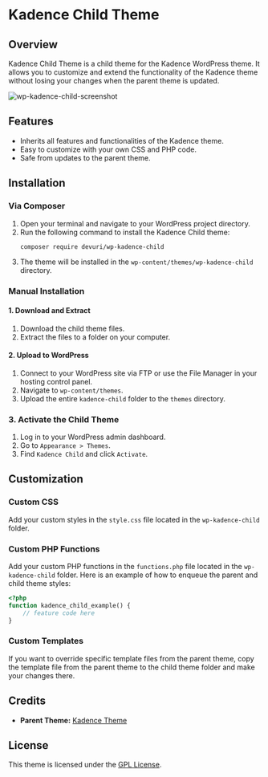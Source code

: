 # Kadence Child Theme

## Overview

Kadence Child Theme is a child theme for the Kadence WordPress theme. It allows you to customize and extend the functionality of the Kadence theme without losing your changes when the parent theme is updated.

![wp-kadence-child-screenshot](https://github.com/user-attachments/assets/1279b251-b8f1-495c-9554-7e308703fbda)

## Features

- Inherits all features and functionalities of the Kadence theme.
- Easy to customize with your own CSS and PHP code.
- Safe from updates to the parent theme.

## Installation

### Via Composer

1. Open your terminal and navigate to your WordPress project directory.
2. Run the following command to install the Kadence Child theme:
    ```bash
    composer require devuri/wp-kadence-child
    ```
3. The theme will be installed in the `wp-content/themes/wp-kadence-child` directory.

### Manual Installation

#### 1. Download and Extract

1. Download the child theme files.
2. Extract the files to a folder on your computer.

#### 2. Upload to WordPress

1. Connect to your WordPress site via FTP or use the File Manager in your hosting control panel.
2. Navigate to `wp-content/themes`.
3. Upload the entire `kadence-child` folder to the `themes` directory.

### 3. Activate the Child Theme

1. Log in to your WordPress admin dashboard.
2. Go to `Appearance > Themes`.
3. Find `Kadence Child` and click `Activate`.

## Customization

### Custom CSS

Add your custom styles in the `style.css` file located in the `wp-kadence-child` folder.

### Custom PHP Functions

Add your custom PHP functions in the `functions.php` file located in the `wp-kadence-child` folder. Here is an example of how to enqueue the parent and child theme styles:

```php
<?php
function kadence_child_example() {
    // feature code here
}


```

### Custom Templates

If you want to override specific template files from the parent theme, copy the template file from the parent theme to the child theme folder and make your changes there.

## Credits

- **Parent Theme:** [Kadence Theme](https://wordpress.org/themes/kadence/)

## License

This theme is licensed under the [GPL License](http://www.gnu.org/licenses/gpl-2.0.html).
